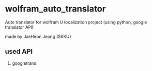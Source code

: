 # wolfram_auto_translator
Auto translator for wolfram U localization project
(using python, google translator API)

made by JaeHeon Jeong (SKKU)

## used API
1. googletrans